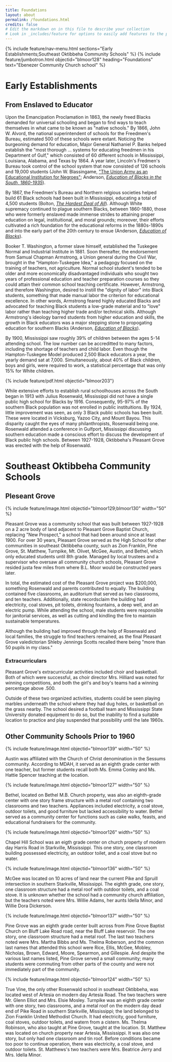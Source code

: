 ```yaml
---
title: Foundations
layout: about
permalink: /foundations.html
credits: false
# Edit the markdown on in this file to describe your collection
# Look in _includes/feature for options to easily add features to the page
---
```


{% include feature/nav-menu.html sections="Early Establishments;Southeast Oktibbeha Community Schools" %}
{% include feature/jumbotron.html objectid="blmoor128" heading="Foundations" text="Ebenezer Community Church school" %}

# Early Establishments
## From Enslaved to Educator
Upon the Emancipation Proclamation in 1863, the newly freed Blacks demanded for universal schooling and began to find ways to teach themselves in what came to be known as "native schools." By 1866, John W. Alvord, the national superintendent of schools for the Freedmen's Bureau, estimated 500 of these schools were extant. Noticing the burgeoning demand for education, Major General Nathaniel P. Banks helped establish the "most thorough ... systems for educating freedmen in his Department of Gulf," which consisted of 60 different schools in Mississippi, Louisiana, Alabama, and Texas by 1864. A year later, Lincoln's Fredmen's Bureau took control of the school system that now consisted of 126 schools and 19,000 students (John W. Blassingame, ["The Union Army as an Educational Institution for Negroes"](https://doi.org/10.2307/2294350); Anderson, [*Education of Blacks in the South, 1860-1935*](https://www.worldcat.org/title/17297653)).

By 1867, the Freedmen's Bureau and Northern relgious societies helped build 61 Black schools had been built in Mississippi, educating a total of 4,500 students (Bolton, [*The Hardest Deal of All*](https://www.worldcat.org/title/86074736)). Although White supremacy continued to plague southern Blacks, between 1860-1880, those who were formerly enslaved made immense strides to attaining proper education on legal, instituitional, and moral grounds; moreover, their efforts cultivated a rich foundation for the educational reforms in the 1880s-1890s and into the early part of the 20th century to ensue (Anderson, [*Education of Blacks*](https://www.worldcat.org/title/17297653)). 

Booker T. Washington, a former slave himself, established the Tuskegee Normal and Industrial Institute in 1881. Soon thereafter, the endorsement from Samual Chapman Armstrong, a  Union general during the Civil War, brought in the "Hampton-Tuskegee Idea," a pedagogy focused on the training of teachers, not agriculture. Normal school student's tended to be older and more economically disadvantaged individuals who sought two years of professional education and teacher preparation courses so they could attain their common school teaching certificate. However, Armstrong, and therefore Washington, desired to instill the "dignity of labor" into Black students, something that made manual labor the criterion for educational excellence. In other words, Armstrong feared highly educated Blacks and advocated for teaching Black students a low-grade material and to "love" labor rather than teaching higher trade and/or technical skills. Although Armstrong's ideology barred students from higher education and skills, the growth in Black educators was a major stepping stone to propogating education for southern Blacks (Anderson, [*Education of Blacks*](https://www.worldcat.org/title/17297653)). 

By 1900, Mississippi saw roughly 39% of children between the ages 5-14 attending school. The low number can be accreditted to many factors, including the shortage of teachers and child labor. Even though the Hampton-Tuskegee Model produced 2,500 Black educators a year, the yearly demand sat at 7,000. Simultaneously, about 40% of Black children, boys and girls, were required to work, a statistical percentage that was only 15% for White children. 

{% include feature/pdf.html objectid="blmoor203"}

While extensive efforts to establish rural schoolhouses across the South began in 1913 with Julius Rosenwald, Mississippi did not have a single public high school for Blacks by 1916. Consequently, 95-97% of the southern Black population was not enrolled in public instituitions. By 1924, little improvement was seen, as only 3 Black public schools has been built. These were located in Vicksburg, Yazoo City, and Mount Bayou. This disparity caught the eyes of many philanthropists, Rosenwald being one. Rosenwald attended a conference in Gulfport, Mississippi discussing southern education made a conscious effort to discuss the development of Black public high schools. Between 1927-1928, Oktibbeha's Pleasant Grove was erected with the help of Rosenwald. 

<!-- Visit ["Rosenwald Schools in Mississippi"](https://mshistorynow.mdah.ms.gov/issue/rosenwald-schools-in-mississippi) by Jennifer Baughn for more information on the history and impact of Julius Rosenwald in the state. More information surrounding 1880-1900s would be ideal, as well as context relating to Oktibbeha between 1900-1920-->

# Southeast Oktibbeha Community Schools
## Pleseant Grove

{% include feature/image.html objectid="blmoor129;blmoor130" width="50" %}

Pleasant Grove was a community school that was built between 1927-1928 on a 2 acre body of land adjacent to Pleasant Grove Baptist Church, replacing "New Prospect," a school that had been around since at least 1900. For over 30 years, Pleasant Grove served as the High School for other communities in southeast Oktibbeha county, such as Zion Franklin, Pine Grove, St. Matthew, Turnpike, Mt. Olivet, McGee, Austin, and Bethel, which only educated students until 8th grade. Managed by local trustees and a supervisor who oversaw all community church schools, Pleasant Grove resided just<!--number unknown- will get estimate from Jackie-->a few miles from where B.L. Moor would be constructed years later. 

In total, the estimated cost of the Pleasant Grove project was $200,000, something Rosenwald and parents contributed to equally. The building contained five classrooms, an auditorium that served as  two classrooms, and ten teachers. Additionally, state records<!--not sure where Jackie found info. on MDAH website-->claim the building had electricity, coal stoves, pit toilets, drinking fountains, a deep well, and an electric pump. While attending the school, male students were responsible for janitorial services, as well as cutting and kindling the fire to maintain sustainable temperatures. 

Although the building had improved through the help of Rosenwald and local families, the struggle to find teachers remained, as the final Pleasant Grove valedictorian Shleby Jennings Scotts recalled there being "more than 50 pupils in my class."

### Extracurriculars 

Pleasant Grove's extracurricular activities included choir and basketball. Both of which were successful, as choir director Mrs. Hilliard was noted for winning competitions, and both the girl's and boy's teams had a winning percentage above .500. 

Outside of these two organized activities, students could be seen playing marbles underneath the school where they had dug holes, or basketball on the grass nearby. The school desired a football team and Mississippi State University donated equipment to do so, but the inability to find a suitable location to practice and play suspended that possibility until the late 1960s.

## Other Community Schools Prior to 1960

{% include feature/image.html objectid="blmoor139" width="50" %}

Austin was affiliated with the Church of Christ denomination in the Sessums community. According to MDAH, it served as an eighth grade center with one teacher, but former students recall both Ms. Emma Conley and Ms. Hattie Spencer teaching at the location. 

{% include feature/image.html objectid="blmoor127" width="50" %}

Bethel, located on Bethel M.B. Church property, was also an eighth-grade center with one story frame structure with a metal roof containing two classrooms and two teachers. Appliances included electricity, a coal stove, outdoor toilets, and good furniture but lacked accessibility to water. Bethel served as a community center for functions such as cake walks, feasts, and educational fundraisers for the community. 

{% include feature/image.html objectid="blmoor126" width="50" %}

Chapel Hill School was an eigth grade center on church property of modern day Harris Road in Starkville, Mississippi. This one story, one classroom building possessed electricity, an outdoor toilet, and a coal stove but no water.

{% include feature/image.html objectid="blmoor136" width="50" %}

McGee was located on 10 acres of land near the current Pike and Spruill intersection in southern Starkville, Mississippi. The eighth grade, one story, one classroom structure had a metal roof with outdoor toilets, and a coal  stove. It is unknown whether the school had a community church affiliation, but the teachers noted were Mrs. Willie Adams, her aunts Idella Minor, and Willie Dora Dickerson. 

{% include feature/image.html objectid="blmoor137" width="50" %}

Pine Grove was an eighth grade center built across from Pine Grove Baptist Church on Bluff Lake Road road, near the Bluff Lake reservoir. The one story, one classroom structure had a metal roof. The last two teachers noted were Mrs. Martha Bibbs and Ms. Thelma Roberson, and the common last names that attended this school were Rice, Ellis, McGee, Mobley, Nicholas, Brown, Edward, Moore, Spearmon, and Gillespie. And despite the various last names listed, Pine Grove served a small community; many students were commuting from other parts of the county and were not immediately part of the community.   

{% include feature/image.html objectid="blmoor124" width="50" %}

True Vine, the only other Rosenwald school in southeast Oktibbeha, was located west of Artesia on modern day Artesia Road. The two teachers were Mr. Glenn Elliot and Mrs. Elsie Mosley. Turnpike was an eighth grade center with one story, two classrooms, and a metal roof on the modern day dead end of Pike Road in southern Starkville, Mississippi; the land belonged to Zion Franklin United Methodist Church. It had electricity, good furniture, coal stoves, outdoor toilets, and watern from a cistern. Ms. Thelma Robinson, who also taught at Pine Grove, taught at the location. St. Matthew was located on church property near Artesia, Mississippi. It was also one story, but only had one classroom and tin roof. Before conditions became too poor to continue operation, there was electricity, a coal stove, and outdoor toilets. St. Matthews's two teachers were Mrs. Beatrice Jerry and Mrs. Idella Minor. 